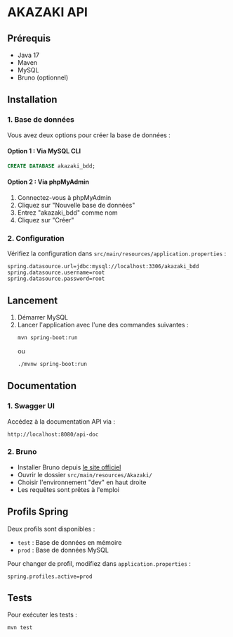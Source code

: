 # AKAZAKI API

## Prérequis

- Java 17
- Maven
- MySQL
- Bruno (optionnel)

## Installation

### 1. Base de données

Vous avez deux options pour créer la base de données :

#### Option 1 : Via MySQL CLI
```sql
CREATE DATABASE akazaki_bdd;
```

#### Option 2 : Via phpMyAdmin
1. Connectez-vous à phpMyAdmin
2. Cliquez sur "Nouvelle base de données"
3. Entrez "akazaki_bdd" comme nom
4. Cliquez sur "Créer"

### 2. Configuration

Vérifiez la configuration dans `src/main/resources/application.properties` :

```properties
spring.datasource.url=jdbc:mysql://localhost:3306/akazaki_bdd
spring.datasource.username=root
spring.datasource.password=root
```

## Lancement

1. Démarrer MySQL
2. Lancer l'application avec l'une des commandes suivantes :
   ```bash
   mvn spring-boot:run
   ```
   ou
   ```bash
   ./mvnw spring-boot:run
   ```

## Documentation

### 1. Swagger UI
Accédez à la documentation API via :
```
http://localhost:8080/api-doc
```

### 2. Bruno
- Installer Bruno depuis [le site officiel](https://www.usebruno.com/)
- Ouvrir le dossier `src/main/resources/Akazaki/`
- Choisir l'environnement "dev" en haut droite
- Les requêtes sont prêtes à l'emploi

## Profils Spring

Deux profils sont disponibles :
- `test` : Base de données en mémoire
- `prod` : Base de données MySQL

Pour changer de profil, modifiez dans `application.properties` :
```properties
spring.profiles.active=prod
```

## Tests

Pour exécuter les tests :
```bash
mvn test
```